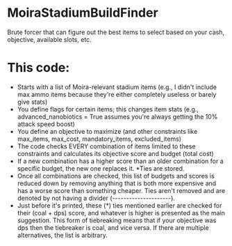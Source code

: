 # MoiraStadiumBuildFinder
Brute forcer that can figure out the best items to select based on your cash, objective, available slots, etc.


# This code:
- Starts with a list of Moira-relevant stadium items (e.g., I didn't include max ammo items because they're either completely useless or barely give stats)
- You define flags for certain items; this changes item stats (e.g., advanced_nanobiotics = True assumes you're always getting the 10% attack speed boost)
- You define an objective to maximize (and other constraints like max_items, max_cost, mandatory_items, excluded_items)
- The code checks EVERY combination of items limited to these constraints and calculates its objective score and budget (total cost)
- If a new combination has a higher score than an older combination for a specific budget, the new one replaces it. *Ties are stored.
- Once all combinations are checked, this list of budgets and scores is reduced down by removing anything that is both more expensive and has a worse score than something cheaper. Ties aren't removed and are denoted by not having a divider (---------------------).
- Just before it's printed, these (*) ties mentioned earlier are checked for their (coal + dps) score, and whatever is higher is presented as the main suggestion. This form of tiebreaking means that if your objective was dps then the tiebreaker is coal, and vice versa. If there are multiple alternatives, the list is arbitrary.
